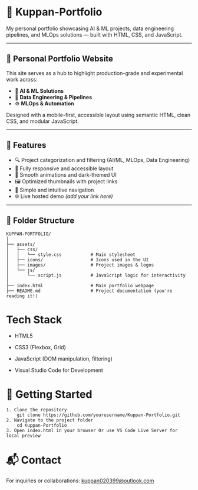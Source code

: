 # 🧠 Kuppan-Portfolio

My personal portfolio showcasing AI & ML projects, data engineering pipelines, and MLOps solutions — built with HTML, CSS, and JavaScript.

---

## 💼 Personal Portfolio Website

This site serves as a hub to highlight production-grade and experimental work across:

- 🤖 **AI & ML Solutions**
- 🔄 **Data Engineering & Pipelines**
- ⚙️ **MLOps & Automation**

Designed with a mobile-first, accessible layout using semantic HTML, clean CSS, and modular JavaScript.

---

## 🚀 Features

- 🔍 Project categorization and filtering (AI/ML, MLOps, Data Engineering)
- 📱 Fully responsive and accessible layout
- 🎨 Smooth animations and dark-themed UI
- 🖼️ Optimized thumbnails with project links
- 🧭 Simple and intuitive navigation
- 🌐 Live hosted demo *(add your link here)*

---

## 📁 Folder Structure

```
KUPPAN-PORTFOLIO/
│
├── assets/
│   ├── css/
│   │   └── style.css           # Main stylesheet
│   ├── icons/                  # Icons used in the UI
│   ├── images/                 # Project images & logos
│   └── js/
│       └── script.js           # JavaScript logic for interactivity
│
├── index.html                  # Main portfolio webpage
├── README.md                   # Project documentation (you're reading it!)
```

# Tech Stack

- HTML5

- CSS3 (Flexbox, Grid)

- JavaScript (DOM manipulation, filtering)

- Visual Studio Code for Development

# 🧪 Getting Started
    1. Clone the repository
        git clone https://github.com/yourusername/Kuppan-Portfolio.git
    2. Navigate to the project folder
        cd Kuppan-Portfolio
    3. Open index.html in your browser Or use VS Code Live Server for local preview

# 📬 Contact
For inquiries or collaborations: kuppan020399@outlook.com
